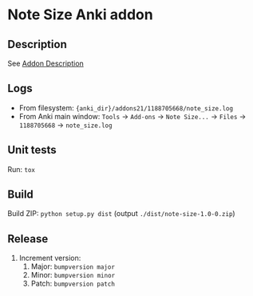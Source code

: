 # Note Size Anki addon

## Description

See [Addon Description](description/description.md)

## Logs

- From filesystem: `{anki_dir}/addons21/1188705668/note_size.log`
- From Anki main window: `Tools` -> `Add-ons` -> `Note Size...` -> `Files` -> `1188705668` -> `note_size.log`

## Unit tests

Run: `tox`

## Build

Build ZIP: `python setup.py dist` (output `./dist/note-size-1.0-0.zip`)

## Release

1. Increment version:
    1. Major: `bumpversion major`
    2. Minor: `bumpversion minor`
    3. Patch: `bumpversion patch`